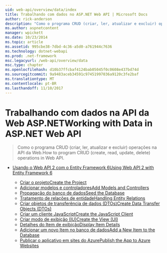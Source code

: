 ```yaml
---
uid: web-api/overview/data/index
title: Trabalhando com dados no ASP.NET Web API | Microsoft Docs
author: rick-anderson
description: "Como o programa CRUD (criar, ler, atualizar e excluir) operações na API da Web."
ms.author: aspnetcontent
manager: wpickett
ms.date: 10/23/2014
ms.topic: article
ms.assetid: 995cbe38-7dbd-4c36-a5d0-a761944c7636
ms.technology: dotnet-webapi
ms.prod: .net-framework
msc.legacyurl: /web-api/overview/data
msc.type: chapter
ms.openlocfilehash: d10b37ffcbaf4124bab05045f0c0608e437bd74d
ms.sourcegitcommit: 9a9483aceb34591c97451997036a9120c3fe2baf
ms.translationtype: MT
ms.contentlocale: pt-BR
ms.lasthandoff: 11/10/2017
---
```

<a name="working-with-data-in-aspnet-web-api"></a><span data-ttu-id="6b995-103">Trabalhando com dados na API da Web ASP.NET</span><span class="sxs-lookup"><span data-stu-id="6b995-103">Working with Data in ASP.NET Web API</span></span>
====================
> <span data-ttu-id="6b995-104">Como o programa CRUD (criar, ler, atualizar e excluir) operações na API da Web.</span><span class="sxs-lookup"><span data-stu-id="6b995-104">How to program CRUD (create, read, update, delete) operations in Web API.</span></span>


- [<span data-ttu-id="6b995-105">Usando o Web API 2 com o Entity Framework 6</span><span class="sxs-lookup"><span data-stu-id="6b995-105">Using Web API 2 with Entity Framework 6</span></span>](using-web-api-with-entity-framework/index.md)

    - [<span data-ttu-id="6b995-106">Criar o projeto</span><span class="sxs-lookup"><span data-stu-id="6b995-106">Create the Project</span></span>](using-web-api-with-entity-framework/part-1.md)
    - [<span data-ttu-id="6b995-107">Adicionar modelos e controladores</span><span class="sxs-lookup"><span data-stu-id="6b995-107">Add Models and Controllers</span></span>](using-web-api-with-entity-framework/part-2.md)
    - [<span data-ttu-id="6b995-108">Propagação do banco de dados</span><span class="sxs-lookup"><span data-stu-id="6b995-108">Seed the Database</span></span>](using-web-api-with-entity-framework/part-3.md)
    - [<span data-ttu-id="6b995-109">Tratamento de relações de entidade</span><span class="sxs-lookup"><span data-stu-id="6b995-109">Handling Entity Relations</span></span>](using-web-api-with-entity-framework/part-4.md)
    - [<span data-ttu-id="6b995-110">Criar objetos de transferência de dados (DTOs)</span><span class="sxs-lookup"><span data-stu-id="6b995-110">Create Data Transfer Objects (DTOs)</span></span>](using-web-api-with-entity-framework/part-5.md)
    - [<span data-ttu-id="6b995-111">Criar um cliente JavaScript</span><span class="sxs-lookup"><span data-stu-id="6b995-111">Create the JavaScript Client</span></span>](using-web-api-with-entity-framework/part-6.md)
    - [<span data-ttu-id="6b995-112">Criar modo de exibição (IU)</span><span class="sxs-lookup"><span data-stu-id="6b995-112">Create the View (UI)</span></span>](using-web-api-with-entity-framework/part-7.md)
    - [<span data-ttu-id="6b995-113">Detalhes do Item de exibição</span><span class="sxs-lookup"><span data-stu-id="6b995-113">Display Item Details</span></span>](using-web-api-with-entity-framework/part-8.md)
    - [<span data-ttu-id="6b995-114">Adicionar um novo Item no banco de dados</span><span class="sxs-lookup"><span data-stu-id="6b995-114">Add a New Item to the Database</span></span>](using-web-api-with-entity-framework/part-9.md)
    - [<span data-ttu-id="6b995-115">Publicar o aplicativo em sites do Azure</span><span class="sxs-lookup"><span data-stu-id="6b995-115">Publish the App to Azure Websites</span></span>](using-web-api-with-entity-framework/part-10.md)
